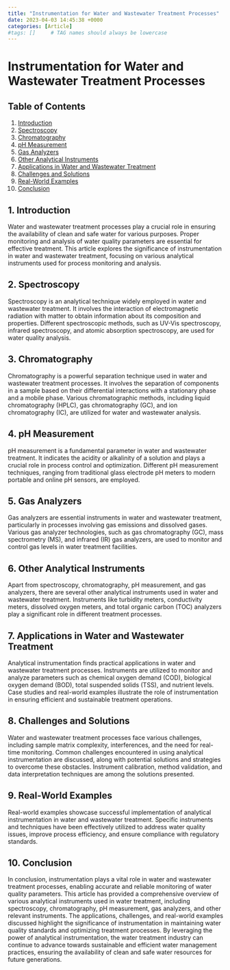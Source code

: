 ```yaml
---
title: "Instrumentation for Water and Wastewater Treatment Processes"
date: 2023-04-03 14:45:38 +0000
categories: [Article]
#tags: []     # TAG names should always be lowercase
---
```


# Instrumentation for Water and Wastewater Treatment Processes

## Table of Contents

1. [Introduction](#introduction)
1. [Spectroscopy](#spectroscopy)
1. [Chromatography](#chromatography)
1. [pH Measurement](#ph-measurement)
1. [Gas Analyzers](#gas-analyzers)
1. [Other Analytical Instruments](#other-analytical-instruments)
1. [Applications in Water and Wastewater Treatment](#applications-in-water-and-wastewater-treatment)
1. [Challenges and Solutions](#challenges-and-solutions)
1. [Real-World Examples](#real-world-examples)
1. [Conclusion](#conclusion)

## 1. Introduction

Water and wastewater treatment processes play a crucial role in ensuring the availability of clean and safe water for various purposes. Proper monitoring and analysis of water quality parameters are essential for effective treatment. This article explores the significance of instrumentation in water and wastewater treatment, focusing on various analytical instruments used for process monitoring and analysis.

## 2. Spectroscopy

Spectroscopy is an analytical technique widely employed in water and wastewater treatment. It involves the interaction of electromagnetic radiation with matter to obtain information about its composition and properties. Different spectroscopic methods, such as UV-Vis spectroscopy, infrared spectroscopy, and atomic absorption spectroscopy, are used for water quality analysis.

## 3. Chromatography

Chromatography is a powerful separation technique used in water and wastewater treatment processes. It involves the separation of components in a sample based on their differential interactions with a stationary phase and a mobile phase. Various chromatographic methods, including liquid chromatography (HPLC), gas chromatography (GC), and ion chromatography (IC), are utilized for water and wastewater analysis.

## 4. pH Measurement

pH measurement is a fundamental parameter in water and wastewater treatment. It indicates the acidity or alkalinity of a solution and plays a crucial role in process control and optimization. Different pH measurement techniques, ranging from traditional glass electrode pH meters to modern portable and online pH sensors, are employed.

## 5. Gas Analyzers

Gas analyzers are essential instruments in water and wastewater treatment, particularly in processes involving gas emissions and dissolved gases. Various gas analyzer technologies, such as gas chromatography (GC), mass spectrometry (MS), and infrared (IR) gas analyzers, are used to monitor and control gas levels in water treatment facilities.

## 6. Other Analytical Instruments

Apart from spectroscopy, chromatography, pH measurement, and gas analyzers, there are several other analytical instruments used in water and wastewater treatment. Instruments like turbidity meters, conductivity meters, dissolved oxygen meters, and total organic carbon (TOC) analyzers play a significant role in different treatment processes.

## 7. Applications in Water and Wastewater Treatment

Analytical instrumentation finds practical applications in water and wastewater treatment processes. Instruments are utilized to monitor and analyze parameters such as chemical oxygen demand (COD), biological oxygen demand (BOD), total suspended solids (TSS), and nutrient levels. Case studies and real-world examples illustrate the role of instrumentation in ensuring efficient and sustainable treatment operations.

## 8. Challenges and Solutions

Water and wastewater treatment processes face various challenges, including sample matrix complexity, interferences, and the need for real-time monitoring. Common challenges encountered in using analytical instrumentation are discussed, along with potential solutions and strategies to overcome these obstacles. Instrument calibration, method validation, and data interpretation techniques are among the solutions presented.

## 9. Real-World Examples

Real-world examples showcase successful implementation of analytical instrumentation in water and wastewater treatment. Specific instruments and techniques have been effectively utilized to address water quality issues, improve process efficiency, and ensure compliance with regulatory standards.

## 10. Conclusion

In conclusion, instrumentation plays a vital role in water and wastewater treatment processes, enabling accurate and reliable monitoring of water quality parameters. This article has provided a comprehensive overview of various analytical instruments used in water treatment, including spectroscopy, chromatography, pH measurement, gas analyzers, and other relevant instruments. The applications, challenges, and real-world examples discussed highlight the significance of instrumentation in maintaining water quality standards and optimizing treatment processes. By leveraging the power of analytical instrumentation, the water treatment industry can continue to advance towards sustainable and efficient water management practices, ensuring the availability of clean and safe water resources for future generations.
